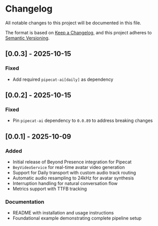 # Changelog

All notable changes to this project will be documented in this file.

The format is based on [Keep a Changelog](https://keepachangelog.com/en/1.0.0/),
and this project adheres to [Semantic Versioning](https://semver.org/spec/v2.0.0.html).

## [0.0.3] - 2025-10-15

### Fixed
- Add required `pipecat-ai[daily]` as dependency

## [0.0.2] - 2025-10-15

### Fixed
- Pin `pipecat-ai` dependency to `0.0.89` to address breaking changes

## [0.0.1] - 2025-10-09

### Added
- Initial release of Beyond Presence integration for Pipecat
- `BeyVideoService` for real-time avatar video generation
- Support for Daily transport with custom audio track routing
- Automatic audio resampling to 24kHz for avatar synthesis
- Interruption handling for natural conversation flow
- Metrics support with TTFB tracking

### Documentation
- README with installation and usage instructions
- Foundational example demonstrating complete pipeline setup
